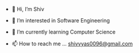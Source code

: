 - 👋 Hi, I’m Shiv
- 👀 I’m interested in Software Engineering
- 🌱 I’m currently learning Computer Science


- 📫 How to reach me ...
shivvyas0096@gmail.com

<!---
shivvyasstudy/shivvyasstudy is a ✨ special ✨ repository because its `README.md` (this file) appears on your GitHub profile.
You can click the Preview link to take a look at your changes.
--->
